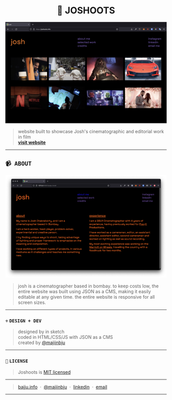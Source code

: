 <h1 align="center">📸 JOSHOOTS</h1>

![Joshoots – Landing Page](assets/readme/banner.png)
> website built to showcase Josh's cinematographic and editorial work in film<br>
**[visit website](https://joshoots.info)**
---
## `📹 ABOUT`
![Joshoots – About Page](assets/readme/about.png)
> josh is a cinematographer based in bombay. to keep costs low, the entire website was built using JSON as a CMS, making it easily editable at any given time. the entire website is responsive for all screen sizes.
---
### `⚜️` `DESIGN + DEV`
> designed by in sketch<br>
> coded in HTML/CSS/JS with JSON as a CMS<br>
created by [@majiinbju](https://github.com/majiinbju)
---
### `🪪` `LICENSE`
> Joshoots is [MIT licensed](LICENSE.md)
---
> [bajju.info](https://www.bajju.info) &nbsp;&middot;&nbsp;
> [@majiinbju](https://github.com/majiinbju) &nbsp;&middot;&nbsp;
> [linkedin](https://www.linkedin.com/in/vivek-bajaj-4a8035152/) &nbsp;&middot;&nbsp;
> [email](mailto:hi@vivekbajaj.design)
---
